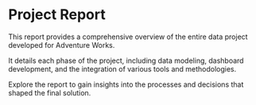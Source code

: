 # Project Report

This report provides a comprehensive overview of the entire data project developed for Adventure Works.

It details each phase of the project, including data modeling, dashboard development, and the integration of various tools and methodologies.

Explore the report to gain insights into the processes and decisions that shaped the final solution.
